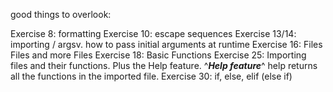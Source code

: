 good things to overlook:

Exercise 8: formatting
Exercise 10: escape sequences
Exercise 13/14: importing / argsv. how to pass initial arguments at runtime
Exercise 16: Files Files and more Files
Exercise 18: Basic Functions
Exercise 25: Importing files and their functions. Plus the Help feature.
^***Help feature***^ help returns all the functions in the imported file.
Exercise 30: if, else, elif (else if)